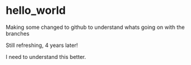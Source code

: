 # hello_world
Making some changed to github to understand whats going on with the branches

Still refreshing, 4 years later!

I need to understand this better.
